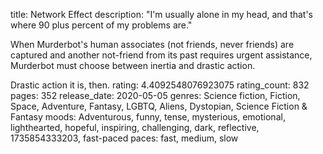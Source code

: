 title: Network Effect
description: "I'm usually alone in my head, and that's where 90 plus percent of my problems are."

When Murderbot's human associates (not friends, never friends) are captured and another not-friend from its past requires urgent assistance, Murderbot must choose between inertia and drastic action.

Drastic action it is, then.
rating: 4.4092548076923075
rating_count: 832
pages: 352
release_date: 2020-05-05
genres: Science fiction, Fiction, Space, Adventure, Fantasy, LGBTQ, Aliens, Dystopian, Science Fiction & Fantasy
moods: Adventurous, funny, tense, mysterious, emotional, lighthearted, hopeful, inspiring, challenging, dark, reflective, 1735854333203, fast-paced
paces: fast, medium, slow